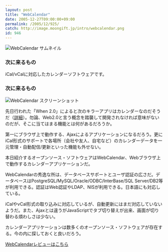 ```yaml
---
layout: post
title: "WebCalendar"
date: 2005-12-27T09:00:00+09:00
permalink: /2005/12/925/
catch: http://image.moongift.jp/intro/webcalendar.png
id: 946
---
```

 ![WebCalendar サムネイル](http://image.moongift.jp/intro/webcalendar.t.png "WebCalendar サムネイル")
  

### 次に来るもの
  
iCal/vCalに対応したカレンダーソフトウェアです。  
<!--more-->  

### 次に来るもの
  

![WebCalendar スクリーンショット](http://image.moongift.jp/intro/webcalendar.png "WebCalendar スクリーンショット")

  

先日行われた「When 2.0」によると次のキラーアプリはカレンダーなのだそうだ（[詳細](http://japan.cnet.com/news/media/story/0,2000047715,20092426,00.htm)）。勿論、Web2.0と言う概念を踏襲して開発されなければ意味がないのだが、そこに当てはまる機能とは何があるだろうか。

  

第一にブラウザ上で動作する、Ajaxによるアプリケーションになるだろう。更にiCal形式のサポートで各場所（会社や友人、自宅など）のカレンダーデータを一元管理・自動配信/更新といった機能も外せない。

  

本日紹介するオープンソース・ソフトウェアはWebCalendar、Webブラウザ上で動作するカレンダーアプリケーションだ。

  

WebCalendarの秀逸な所は、データベースサポートとユーザ認証の広さだ。データベースはPostgreSQL/MySQL/Oracle/ODBC/InterBase/SQL Server/DB2等が利用できる。認証はWeb認証やLDAP、NISが利用できる。日本語にも対応している。

  

iCalやvCal形式の取り込みに対応しているが、自動更新にはまだ対応していないようだ。また、Ajaxとは違うがJavaScriptでタブ切り替えが出来、画面が切り替わる煩わしさは少ない。

  

カレンダーアプリケーションは数多くのオープンソース・ソフトウェアが存在する。今の内に探しておくと良いだろう。

  

[WebCalendarレビューはこちら](http://oss.moongift.jp/review/i-950.html)

